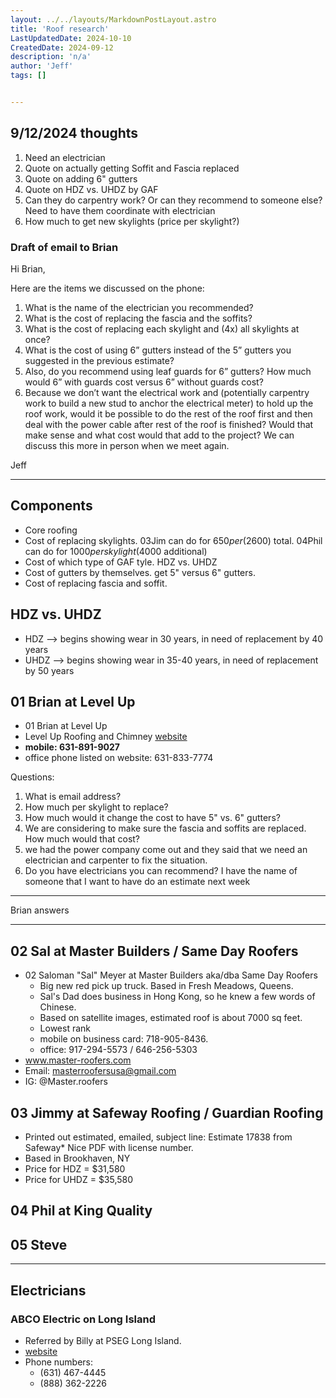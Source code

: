 ```yaml
---
layout: ../../layouts/MarkdownPostLayout.astro
title: 'Roof research'
LastUpdatedDate: 2024-10-10
CreatedDate: 2024-09-12
description: 'n/a'
author: 'Jeff'
tags: []


---
```



## 9/12/2024 thoughts

1. Need an electrician
1. Quote on actually getting Soffit and Fascia replaced
1. Quote on adding 6" gutters
1. Quote on HDZ vs. UHDZ by GAF
1. Can they do carpentry work? Or can they recommend to someone else? Need to have them coordinate with electrician
1. How much to get new skylights (price per skylight?)


### Draft of email to Brian

Hi Brian,

Here are the items we discussed on the phone:
1. What is the name of the electrician you recommended?
1. What is the cost of replacing the fascia and the soffits?
1. What is the cost of replacing each skylight and (4x) all skylights at once?
1. What is the cost of using 6” gutters instead of the 5” gutters you suggested in the previous estimate? 
1. Also, do you recommend using leaf guards for 6” gutters? How much would 6” with guards cost versus 6” without guards cost? 
1. Because we don’t want the electrical work and (potentially carpentry work to build a new stud to anchor the electrical meter) to hold up the roof work, would it be possible to do the rest of the roof first and then deal with the power cable after rest of the roof is finished? Would that make sense and what cost would that add to the project? We can discuss this more in person when we meet again.

Jeff



***



## Components
* Core roofing
* Cost of replacing skylights. 03Jim can do for $650 per ($2600) total. 04Phil can do for $1000 per skylight ($4000 additional)
* Cost of which type of GAF tyle. HDZ vs. UHDZ
* Cost of gutters by themselves. get 5" versus 6" gutters.
* Cost of replacing fascia and soffit.


## HDZ vs. UHDZ
* HDZ --> begins showing wear in 30 years, in need of replacement by 40 years
* UHDZ --> begins showing wear in 35-40 years, in need of replacement by 50 years


## 01 Brian at Level Up
* 01 Brian at Level Up
* Level Up Roofing and Chimney [website](https://leveluproofingandchimney.com/)
* **mobile: 631-891-9027**
* office phone listed on website: 631-833-7774

Questions:

1. What is email address?
1. How much per skylight to replace?
1. How much would it change the cost to have 5" vs. 6" gutters?
1. We are considering to make sure the fascia and soffits are replaced. How much would that cost?
1. we had the power company come out and they said that we need an electrician and carpenter to fix the situation.
1. Do you have electricians you can recommend? I have the name of someone that I want to have do an estimate next week

***

Brian answers










***

## 02 Sal at Master Builders / Same Day Roofers
* 02 Saloman "Sal" Meyer at Master Builders aka/dba Same Day Roofers
	* Big new red pick up truck. Based in Fresh Meadows, Queens.
	* Sal's Dad does business in Hong Kong, so he knew a few words of Chinese.
	* Based on satellite images, estimated roof is about 7000 sq feet.
	* Lowest rank
	* mobile on business card: 718-905-8436. 
	* office: 917-294-5573 / 646-256-5303
* www.master-roofers.com
* Email: masterroofersusa@gmail.com
* IG: @Master.roofers

## 03 Jimmy at Safeway Roofing / Guardian Roofing
* Printed out estimated, emailed, subject line: Estimate 17838 from Safeway* Nice PDF with license number.
* Based in Brookhaven, NY
* Price for HDZ = $31,580
* Price for UHDZ = $35,580

## 04 Phil at King Quality

## 05 Steve

***

## Electricians
### ABCO Electric on Long Island
* Referred by Billy at PSEG Long Island.
* [website](https://www.abcoelectricli.com)
* Phone numbers: 
    * (631) 467-4445
    * (888) 362-2226 
